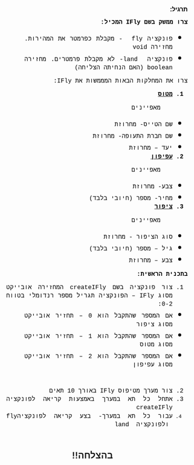 <div dir="rtl">
<span lang="HE" style="font-size:10pt;font-family:Arial,sans-serif"></span></p><p class="MsoNormal" dir="RTL" style="line-height:normal;text-align:right;background-image:initial;background-position:initial;background-repeat:initial;direction:rtl"><span lang="HE" style="font-size:12pt;font-family:Arial,sans-serif">&nbsp;</span></p><p class="MsoNormal" dir="RTL" style="line-height:normal;text-align:right;background-image:initial;background-position:initial;background-repeat:initial;direction:rtl"><b><span lang="HE" style="padding:0in;border-width:1pt;border-style:none;border-color:windowtext;font-size:12pt;font-family:Arial,sans-serif;color:black">תרגיל:</span></b></p><p dir="rtl" style="line-height:1.3800000000000001;margin-top:0pt;margin-bottom:10pt;text-align:justify"><span style="font-size:12pt;font-family:'Courier New';color:#000000;background-color:transparent;font-weight:700;font-style:normal;font-variant:normal;text-decoration:none;vertical-align:baseline;white-space:pre;white-space:pre-wrap">צרו ממשק בשם IFly המכיל:</span></p><ul style="margin-top:0pt;margin-bottom:0pt"><li dir="rtl" style="list-style-type:disc;font-size:12pt;font-family:'Noto Sans Symbols';color:#000000;background-color:transparent;font-weight:400;font-style:normal;font-variant:normal;text-decoration:none;vertical-align:baseline;white-space:pre;margin-left:36pt"><p dir="rtl" style="line-height:1.3800000000000001;margin-top:0pt;margin-bottom:0pt;text-align:justify"><span style="font-size:12pt;font-family:'Courier New';color:#000000;background-color:transparent;font-weight:400;font-style:normal;font-variant:normal;text-decoration:none;vertical-align:baseline;white-space:pre;white-space:pre-wrap">פונקציה fly &nbsp;- מקבלת כפרמטר את המהירות. מחזירה void</span></p></li><li dir="rtl" style="list-style-type:disc;font-size:12pt;font-family:'Noto Sans Symbols';color:#000000;background-color:transparent;font-weight:400;font-style:normal;font-variant:normal;text-decoration:none;vertical-align:baseline;white-space:pre;margin-left:36pt"><p dir="rtl" style="line-height:1.3800000000000001;margin-top:0pt;margin-bottom:10pt;text-align:justify"><span style="font-size:12pt;font-family:'Courier New';color:#000000;background-color:transparent;font-weight:400;font-style:normal;font-variant:normal;text-decoration:none;vertical-align:baseline;white-space:pre;white-space:pre-wrap">פונקציה &nbsp;land- לא מקבלת פרמטרים. מחזירה boolean (האם הנחיתה הצליחה)</span></p></li></ul><p dir="rtl" style="line-height:1.3800000000000001;margin-top:0pt;margin-bottom:10pt;text-align:justify"><span style="font-size:12pt;font-family:'Courier New';color:#000000;background-color:transparent;font-weight:400;font-style:normal;font-variant:normal;text-decoration:none;vertical-align:baseline;white-space:pre;white-space:pre-wrap">צרו את המחלקות הבאות המממשות את IFly:</span></p><ol style="margin-top:0pt;margin-bottom:0pt"><li dir="rtl" style="list-style-type:decimal;font-size:12pt;font-family:'Courier New';color:#000000;background-color:transparent;font-weight:700;font-style:normal;font-variant:normal;text-decoration:underline;vertical-align:baseline;white-space:pre"><p dir="rtl" style="line-height:1.3800000000000001;margin-top:0pt;margin-bottom:10pt;text-align:justify"><span style="font-size:12pt;font-family:'Courier New';color:#000000;background-color:transparent;font-weight:700;font-style:normal;font-variant:normal;text-decoration:underline;vertical-align:baseline;white-space:pre;white-space:pre-wrap">מטוס</span></p></li></ol><p dir="rtl" style="line-height:1.3800000000000001;margin-top:0pt;margin-bottom:10pt;margin-right:54pt;text-align:justify"><span style="font-size:12pt;font-family:'Courier New';color:#000000;background-color:transparent;font-weight:400;font-style:normal;font-variant:normal;text-decoration:none;vertical-align:baseline;white-space:pre;white-space:pre-wrap">מאפיינים</span></p><ul style="margin-top:0pt;margin-bottom:0pt"><li dir="rtl" style="list-style-type:disc;font-size:12pt;font-family:'Noto Sans Symbols';color:#000000;background-color:transparent;font-weight:400;font-style:normal;font-variant:normal;text-decoration:none;vertical-align:baseline;white-space:pre;margin-left:54pt"><p dir="rtl" style="line-height:1.3800000000000001;margin-top:0pt;margin-bottom:0pt;text-align:justify"><span style="font-size:12pt;font-family:'Courier New';color:#000000;background-color:transparent;font-weight:400;font-style:normal;font-variant:normal;text-decoration:none;vertical-align:baseline;white-space:pre;white-space:pre-wrap">שם הטייס- מחרוזת</span></p></li><li dir="rtl" style="list-style-type:disc;font-size:12pt;font-family:'Noto Sans Symbols';color:#000000;background-color:transparent;font-weight:400;font-style:normal;font-variant:normal;text-decoration:none;vertical-align:baseline;white-space:pre;margin-left:54pt"><p dir="rtl" style="line-height:1.3800000000000001;margin-top:0pt;margin-bottom:0pt;text-align:justify"><span style="font-size:12pt;font-family:'Courier New';color:#000000;background-color:transparent;font-weight:400;font-style:normal;font-variant:normal;text-decoration:none;vertical-align:baseline;white-space:pre;white-space:pre-wrap">שם חברת התעופה- מחרוזת</span></p></li><li dir="rtl" style="list-style-type:disc;font-size:12pt;font-family:'Noto Sans Symbols';color:#000000;background-color:transparent;font-weight:400;font-style:normal;font-variant:normal;text-decoration:none;vertical-align:baseline;white-space:pre;margin-left:54pt"><p dir="rtl" style="line-height:1.3800000000000001;margin-top:0pt;margin-bottom:0pt;text-align:justify"><span style="font-size:12pt;font-family:'Courier New';color:#000000;background-color:transparent;font-weight:400;font-style:normal;font-variant:normal;text-decoration:none;vertical-align:baseline;white-space:pre;white-space:pre-wrap">יעד – מחרוזת</span></p></li></ul><ol style="margin-top:0pt;margin-bottom:0pt" start="2"><li dir="rtl" style="list-style-type:decimal;font-size:12pt;font-family:'Courier New';color:#000000;background-color:transparent;font-weight:700;font-style:normal;font-variant:normal;text-decoration:underline;vertical-align:baseline;white-space:pre"><p dir="rtl" style="line-height:1.3800000000000001;margin-top:0pt;margin-bottom:10pt;text-align:justify"><span style="font-size:12pt;font-family:'Courier New';color:#000000;background-color:transparent;font-weight:700;font-style:normal;font-variant:normal;text-decoration:underline;vertical-align:baseline;white-space:pre;white-space:pre-wrap">עפיפון</span></p></li></ol><p dir="rtl" style="line-height:1.3800000000000001;margin-top:0pt;margin-bottom:10pt;margin-right:54pt;text-align:justify"><span style="font-size:12pt;font-family:'Courier New';color:#000000;background-color:transparent;font-weight:400;font-style:normal;font-variant:normal;text-decoration:none;vertical-align:baseline;white-space:pre;white-space:pre-wrap">מאפיינים</span></p><ul style="margin-top:0pt;margin-bottom:0pt"><li dir="rtl" style="list-style-type:disc;font-size:12pt;font-family:'Noto Sans Symbols';color:#000000;background-color:transparent;font-weight:400;font-style:normal;font-variant:normal;text-decoration:none;vertical-align:baseline;white-space:pre;margin-left:54pt"><p dir="rtl" style="line-height:1.3800000000000001;margin-top:0pt;margin-bottom:0pt;text-align:justify"><span style="font-size:12pt;font-family:'Courier New';color:#000000;background-color:transparent;font-weight:400;font-style:normal;font-variant:normal;text-decoration:none;vertical-align:baseline;white-space:pre;white-space:pre-wrap">צבע- מחרוזת</span></p></li><li dir="rtl" style="list-style-type:disc;font-size:12pt;font-family:'Noto Sans Symbols';color:#000000;background-color:transparent;font-weight:400;font-style:normal;font-variant:normal;text-decoration:none;vertical-align:baseline;white-space:pre;margin-left:54pt"><p dir="rtl" style="line-height:1.3800000000000001;margin-top:0pt;margin-bottom:0pt;text-align:justify"><span style="font-size:12pt;font-family:'Courier New';color:#000000;background-color:transparent;font-weight:400;font-style:normal;font-variant:normal;text-decoration:none;vertical-align:baseline;white-space:pre;white-space:pre-wrap">מחיר- מספר (חיובי בלבד)</span></p></li></ul><ol style="margin-top:0pt;margin-bottom:0pt" start="3"><li dir="rtl" style="list-style-type:decimal;font-size:12pt;font-family:'Courier New';color:#000000;background-color:transparent;font-weight:700;font-style:normal;font-variant:normal;text-decoration:underline;vertical-align:baseline;white-space:pre"><p dir="rtl" style="line-height:1.3800000000000001;margin-top:0pt;margin-bottom:10pt;text-align:justify"><span style="font-size:12pt;font-family:'Courier New';color:#000000;background-color:transparent;font-weight:700;font-style:normal;font-variant:normal;text-decoration:underline;vertical-align:baseline;white-space:pre;white-space:pre-wrap">ציפור</span></p></li></ol><p dir="rtl" style="line-height:1.3800000000000001;margin-top:0pt;margin-bottom:10pt;margin-right:54pt;text-align:justify"><span style="font-size:12pt;font-family:'Courier New';color:#000000;background-color:transparent;font-weight:400;font-style:normal;font-variant:normal;text-decoration:none;vertical-align:baseline;white-space:pre;white-space:pre-wrap">מאפיינים</span></p><ul style="margin-top:0pt;margin-bottom:0pt"><li dir="rtl" style="list-style-type:disc;font-size:12pt;font-family:'Noto Sans Symbols';color:#000000;background-color:transparent;font-weight:400;font-style:normal;font-variant:normal;text-decoration:none;vertical-align:baseline;white-space:pre;margin-left:54pt"><p dir="rtl" style="line-height:1.3800000000000001;margin-top:0pt;margin-bottom:0pt;text-align:justify"><span style="font-size:12pt;font-family:'Courier New';color:#000000;background-color:transparent;font-weight:400;font-style:normal;font-variant:normal;text-decoration:none;vertical-align:baseline;white-space:pre;white-space:pre-wrap">סוג הציפור - מחרוזת</span></p></li><li dir="rtl" style="list-style-type:disc;font-size:12pt;font-family:'Noto Sans Symbols';color:#000000;background-color:transparent;font-weight:400;font-style:normal;font-variant:normal;text-decoration:none;vertical-align:baseline;white-space:pre;margin-left:54pt"><p dir="rtl" style="line-height:1.3800000000000001;margin-top:0pt;margin-bottom:0pt;text-align:justify"><span style="font-size:12pt;font-family:'Courier New';color:#000000;background-color:transparent;font-weight:400;font-style:normal;font-variant:normal;text-decoration:none;vertical-align:baseline;white-space:pre;white-space:pre-wrap">גיל – מספר (חיובי בלבד)</span></p></li><li dir="rtl" style="list-style-type:disc;font-size:12pt;font-family:'Noto Sans Symbols';color:#000000;background-color:transparent;font-weight:400;font-style:normal;font-variant:normal;text-decoration:none;vertical-align:baseline;white-space:pre;margin-left:54pt"><p dir="rtl" style="line-height:1.3800000000000001;margin-top:0pt;margin-bottom:10pt;text-align:justify"><span style="font-size:12pt;font-family:'Courier New';color:#000000;background-color:transparent;font-weight:400;font-style:normal;font-variant:normal;text-decoration:none;vertical-align:baseline;white-space:pre;white-space:pre-wrap">צבע – מחרוזת</span></p></li></ul><p dir="rtl" style="line-height:1.3800000000000001;margin-top:0pt;margin-bottom:10pt;text-align:justify"><span style="font-size:12pt;font-family:'Courier New';color:#000000;background-color:transparent;font-weight:700;font-style:normal;font-variant:normal;text-decoration:none;vertical-align:baseline;white-space:pre;white-space:pre-wrap">בתכנית הראשית:</span></p><ol style="margin-top:0pt;margin-bottom:0pt"><li dir="rtl" style="list-style-type:decimal;font-size:12pt;font-family:'Courier New';color:#000000;background-color:transparent;font-weight:400;font-style:normal;font-variant:normal;text-decoration:none;vertical-align:baseline;white-space:pre"><p dir="rtl" style="line-height:1.3800000000000001;margin-top:0pt;margin-bottom:0pt;text-align:justify"><span style="font-size:12pt;font-family:'Courier New';color:#000000;background-color:transparent;font-weight:400;font-style:normal;font-variant:normal;text-decoration:none;vertical-align:baseline;white-space:pre;white-space:pre-wrap">צור פונקציה בשם createIFly המחזירה אובייקט מסוג IFly – הפונקציה תגריל מספר רנדומלי בטווח 0-2:</span></p></li></ol><ul style="margin-top:0pt;margin-bottom:0pt"><li dir="rtl" style="list-style-type:disc;font-size:12pt;font-family:'Noto Sans Symbols';color:#000000;background-color:transparent;font-weight:400;font-style:normal;font-variant:normal;text-decoration:none;vertical-align:baseline;white-space:pre;margin-left:36pt"><p dir="rtl" style="line-height:1.3800000000000001;margin-top:0pt;margin-bottom:0pt;text-align:justify"><span style="font-size:12pt;font-family:'Courier New';color:#000000;background-color:transparent;font-weight:400;font-style:normal;font-variant:normal;text-decoration:none;vertical-align:baseline;white-space:pre;white-space:pre-wrap">אם המספר שהתקבל הוא 0 – תחזיר אובייקט מסוג ציפור</span></p></li><li dir="rtl" style="list-style-type:disc;font-size:12pt;font-family:'Noto Sans Symbols';color:#000000;background-color:transparent;font-weight:400;font-style:normal;font-variant:normal;text-decoration:none;vertical-align:baseline;white-space:pre;margin-left:36pt"><p dir="rtl" style="line-height:1.3800000000000001;margin-top:0pt;margin-bottom:0pt;text-align:justify"><span style="font-size:12pt;font-family:'Courier New';color:#000000;background-color:transparent;font-weight:400;font-style:normal;font-variant:normal;text-decoration:none;vertical-align:baseline;white-space:pre;white-space:pre-wrap">אם המספר שהתקבל הוא 1 – תחזיר אובייקט מסוג מטוס</span></p></li><li dir="rtl" style="list-style-type:disc;font-size:12pt;font-family:'Noto Sans Symbols';color:#000000;background-color:transparent;font-weight:400;font-style:normal;font-variant:normal;text-decoration:none;vertical-align:baseline;white-space:pre;margin-left:36pt"><p dir="rtl" style="line-height:1.3800000000000001;margin-top:0pt;margin-bottom:0pt;text-align:justify"><span style="font-size:12pt;font-family:'Courier New';color:#000000;background-color:transparent;font-weight:400;font-style:normal;font-variant:normal;text-decoration:none;vertical-align:baseline;white-space:pre;white-space:pre-wrap">אם המספר שהתקבל הוא 2 – תחזיר אובייקט מסוג עפיפון</span></p></li></ul><p dir="rtl" style="line-height:1.38;text-align:justify"><span><br></span></p><ol style="margin-top:0pt;margin-bottom:0pt" start="2"><li dir="rtl" style="list-style-type:decimal;font-size:12pt;font-family:'Courier New';color:#000000;background-color:transparent;font-weight:400;font-style:normal;font-variant:normal;text-decoration:none;vertical-align:baseline;white-space:pre"><p dir="rtl" style="line-height:1.3800000000000001;margin-top:0pt;margin-bottom:0pt;text-align:justify"><span style="font-size:12pt;font-family:'Courier New';color:#000000;background-color:transparent;font-weight:400;font-style:normal;font-variant:normal;text-decoration:none;vertical-align:baseline;white-space:pre;white-space:pre-wrap">צור מערך מטיפוס IFly באורך 10 תאים</span></p></li><li dir="rtl" style="list-style-type:decimal;font-size:12pt;font-family:'Courier New';color:#000000;background-color:transparent;font-weight:400;font-style:normal;font-variant:normal;text-decoration:none;vertical-align:baseline;white-space:pre"><p dir="rtl" style="line-height:1.3800000000000001;margin-top:0pt;margin-bottom:0pt;text-align:justify"><span style="font-size:12pt;font-family:'Courier New';color:#000000;background-color:transparent;font-weight:400;font-style:normal;font-variant:normal;text-decoration:none;vertical-align:baseline;white-space:pre;white-space:pre-wrap">אתחל כל תא במערך באמצעות קריאה לפונקציה createIFly</span></p></li><li dir="rtl" style="list-style-type:decimal;font-size:10pt;font-family:'Courier New';color:#000000;background-color:transparent;font-weight:400;font-style:normal;font-variant:normal;text-decoration:none;vertical-align:baseline;white-space:pre"><p dir="rtl" style="line-height:1.3800000000000001;margin-top:0pt;margin-bottom:10pt;text-align:justify"><span style="font-size:12pt;font-family:'Courier New';color:#000000;background-color:transparent;font-weight:400;font-style:normal;font-variant:normal;text-decoration:none;vertical-align:baseline;white-space:pre;white-space:pre-wrap">עבור כל תא במערך- בצע קריאה לפונקציהfly &nbsp;ולפונקציה &nbsp;land</span></p></li></ol><p class="MsoNormal" dir="RTL" style="line-height:normal;text-align:right;background-image:initial;background-position:initial;background-repeat:initial;direction:rtl"><b style="text-align:center"><span lang="HE" style="font-size:18pt;font-family:Arial,sans-serif">&nbsp;</span></b></p><p class="MsoNormal" align="center" dir="RTL" style="line-height:normal;text-align:center;direction:rtl"><b><span lang="HE" style="font-size:18pt;font-family:Arial,sans-serif">בהצלחה!!</span></b></p></div></div></div></div></div> 



</div> 

